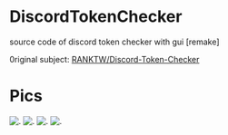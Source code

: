 # DiscordTokenChecker
source code of discord token checker with gui [remake]

0riginal subject: [RANKTW/Discord-Token-Checker](https://github.com/RANKTW/Discord-Token-Checker)

# Pics

![.](https://user-images.githubusercontent.com/37373560/73079022-6b3d0d80-3efe-11ea-9dd3-64b23dd78555.png)
![.](https://file.coffee/u/74O8vJrOqL.gif)
![.](https://file.coffee/u/ug2VXgrHz.gif)
![.](https://file.coffee/u/1W0Euej9S9.png)
